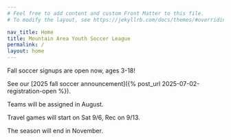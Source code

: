 ```yaml
---
# Feel free to add content and custom Front Matter to this file.
# To modify the layout, see https://jekyllrb.com/docs/themes/#overriding-theme-defaults

nav_title: Home
title: Mountain Area Youth Soccer League
permalink: /
layout: home
---
```


Fall soccer signups are open now, ages 3-18!

See our [2025 fall soccer announcement]({% post_url 2025-07-02-registration-open %}).

Teams will be assigned in August.

Travel games will start on Sat 9/6, Rec on 9/13.

The season will end in November.
